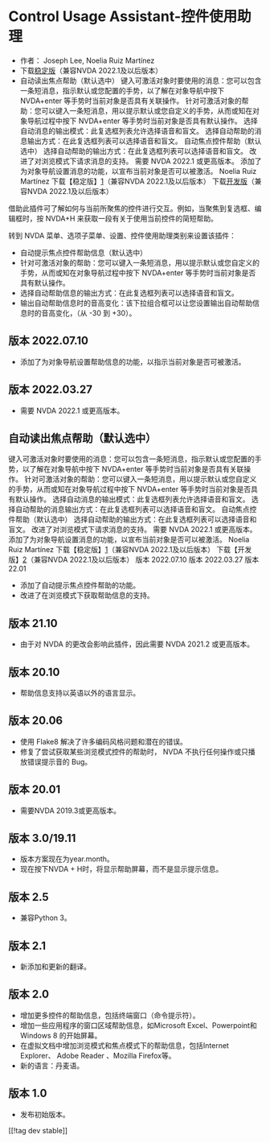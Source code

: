 # Control Usage Assistant-控件使用助理 #
* 作者： Joseph Lee, Noelia Ruiz Martínez
* 下载[稳定版][1]（兼容NVDA 2022.1及以后版本）
* 自动读出焦点帮助（默认选中）
  键入可激活对象时要使用的消息：您可以包含一条短消息，指示默认或您配置的手势，以了解在对象导航中按下 NVDA+enter
  等手势时当前对象是否具有关联操作。
  针对可激活对象的帮助：您可以键入一条短消息，用以提示默认或您自定义的手势，从而或知在对象导航过程中按下 NVDA+enter
  等手势时当前对象是否具有默认操作。
  选择自动消息的输出模式：此复选框列表允许选择语音和盲文。
  选择自动帮助的消息输出方式：在此复选框列表可以选择语音和盲文。
  自动焦点控件帮助（默认选中）
  选择自动帮助的输出方式：在此复选框列表可以选择语音和盲文。
  改进了对浏览模式下请求消息的支持。
  需要 NVDA 2022.1 或更高版本。
  添加了为对象导航设置消息的功能，以宣布当前对象是否可以被激活。
  Noelia Ruiz Martínez
  下载【稳定版】[1]（兼容NVDA 2022.1及以后版本）
  下载[开发版][2]（兼容NVDA 2022.1及以后版本）

借助此插件可了解如何与当前所聚焦的控件进行交互。例如，当聚焦到复选框、编辑框时，按 NVDA+H 来获取一段有关于使用当前控件的简短帮助。

转到 NVDA 菜单、选项子菜单、设置、控件使用助理类别来设置该插件：

* 自动提示焦点控件帮助信息（默认选中）
* 针对可激活对象的帮助：您可以键入一条短消息，用以提示默认或您自定义的手势，从而或知在对象导航过程中按下 NVDA+enter
  等手势时当前对象是否具有默认操作。
* 选择自动帮助信息的输出方式：在此复选框列表可以选择语音和盲文。
* 输出自动帮助信息时的音高变化：该下拉组合框可以让您设置输出自动帮助信息时的音高变化，（从 -30 到 +30）。

## 版本 2022.07.10

* 添加了为对象导航设置帮助信息的功能，以指示当前对象是否可被激活。

## 版本 2022.03.27

* 需要 NVDA 2022.1 或更高版本。

## 自动读出焦点帮助（默认选中）
键入可激活对象时要使用的消息：您可以包含一条短消息，指示默认或您配置的手势，以了解在对象导航中按下 NVDA+enter 等手势时当前对象是否具有关联操作。
针对可激活对象的帮助：您可以键入一条短消息，用以提示默认或您自定义的手势，从而或知在对象导航过程中按下 NVDA+enter 等手势时当前对象是否具有默认操作。
选择自动消息的输出模式：此复选框列表允许选择语音和盲文。
选择自动帮助的消息输出方式：在此复选框列表可以选择语音和盲文。
自动焦点控件帮助（默认选中）
选择自动帮助的输出方式：在此复选框列表可以选择语音和盲文。
改进了对浏览模式下请求消息的支持。
需要 NVDA 2022.1 或更高版本。
添加了为对象导航设置消息的功能，以宣布当前对象是否可以被激活。
Noelia Ruiz Martínez
下载【稳定版】[1]（兼容NVDA 2022.1及以后版本）
下载【开发版】[2]（兼容NVDA 2022.1及以后版本）
版本 2022.07.10
版本 2022.03.27
版本 22.01

* 添加了自动提示焦点控件帮助的功能。
* 改进了在浏览模式下获取帮助信息的支持。

## 版本 21.10

* 由于对 NVDA 的更改会影响此插件，因此需要 NVDA 2021.2 或更高版本。

## 版本 20.10

* 帮助信息支持以英语以外的语言显示。

## 版本 20.06

* 使用 Flake8 解决了许多编码风格问题和潜在的错误。
* 修复了尝试获取某些浏览模式控件的帮助时， NVDA 不执行任何操作或只播放错误提示音的 Bug。

## 版本 20.01

* 需要NVDA 2019.3或更高版本。

## 版本 3.0/19.11

* 版本方案现在为year.month。
* 现在按下NVDA + H时，将显示帮助屏幕，而不是显示提示信息。

## 版本 2.5

* 兼容Python 3。

## 版本 2.1

* 新添加和更新的翻译。

## 版本 2.0

* 增加更多控件的帮助信息，包括终端窗口（命令提示符）。
* 增加一些应用程序的窗口区域帮助信息，如Microsoft Excel、Powerpoint和Windows 8 的开始屏幕。
* 在虚拟文档中增加浏览模式和焦点模式下的帮助信息，包括Internet Explorer、 Adobe Reader 、Mozilla
  Firefox等。
* 新的语言：丹麦语。

## 版本 1.0

* 发布初始版本。

[[!tag dev stable]]

[1]: https://addons.nvda-project.org/files/get.php?file=cua

[2]: https://addons.nvda-project.org/files/get.php?file=cua-dev
